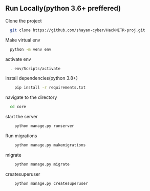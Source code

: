 ## Run Locally(python 3.6+ preffered)

Clone the project

```bash
  git clone https://github.com/shayan-cyber/HackNITR-proj.git
```

Make virtual env

```bash
  python -m venv env
```

activate env

```bash
  . env/Scripts/activate
```

install dependencies(python 3.8+)

```bash
    pip install -r requirements.txt
```

navigate to the directory

```bash
  cd core
```

start the server

```bash
    python manage.py runserver
```

Run migrations

```bash
    python manage.py makemigrations
```

migrate

```bash
    python manage.py migrate
```

createsuperuser

```bash
    python manage.py createsuperuser
```
